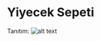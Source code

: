 # Yiyecek Sepeti

Tanıtım:
![alt text](https://www.linkpicture.com/q/Resim1_9.png "Logo Title Text 1")
